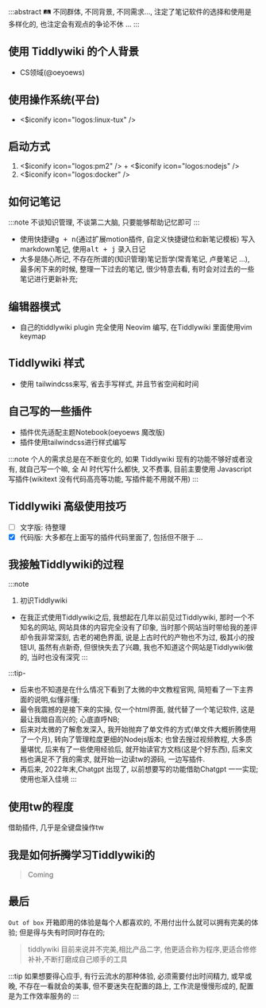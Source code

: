 :::abstract
🛤️ 不同群体, 不同背景, 不同需求..., 注定了笔记软件的选择和使用是多样化的, 也注定会有观点的争论不休 ...
:::


## 使用 Tiddlywiki 的个人背景

* CS领域(@oeyoews)

## 使用操作系统(平台)

* <$iconify icon="logos:linux-tux" />

## 启动方式

1. <$iconify icon="logos:pm2" /> + <$iconify icon="logos:nodejs" />
2. <$iconify icon="logos:docker" />


## 如何记笔记

:::note
不谈知识管理, 不谈第二大脑, 只要能够帮助记忆即可
:::

* 使用快捷键<kbd>g + n</kbd>(通过扩展motion插件, 自定义快捷键位和新笔记模板) 写入markdown笔记, 使用<kbd>alt + j</kbd> 录入日记
* 大多是随心所记, 不存在所谓的(知识管理)笔记哲学(常青笔记, 卢曼笔记 ...), 最多闲下来的时候, 整理一下过去的笔记, 很少特意去看, 有时会对过去的一些笔记进行更新补充;

## 编辑器模式

* 自己的tiddlywiki plugin 完全使用 Neovim 编写, 在Tiddlywiki 里面使用vim keymap

## Tiddlywiki 样式

* 使用 <iconify-icon icon="logos:tailwindcss" /> tailwindcss来写, 省去手写样式, 并且节省空间和时间

## 自己写的一些插件

* 插件优先适配主题Notebook(oeyoews 魔改版)
* 插件使用tailwindcss进行样式编写

:::note
个人的需求总是在不断变化的, 如果 Tiddlywiki 现有的功能不够好或者没有, 就自己写一个嘛, 全 AI 时代写什么都快, 又不费事, 目前主要使用 Javascript 写插件(wikitext 没有代码高亮等功能, 写插件能不用就不用)
:::

## Tiddlywiki 高级使用技巧

- [ ] 文字版: 待整理
- [x] 代码版: 大多都在上面写的插件代码里面了, 包括但不限于 ...

<!-- <$inline-giscus /> -->

## 我接触Tiddlywiki的过程

:::note
1. 初识Tiddlywiki
* 在我正式使用Tiddlywiki之后, 我想起在几年以前见过Tiddlywiki, 那时一个不知名的网站, 网站具体的内容完全没有了印象, 当时那个网站当时带给我的差评却令我非常深刻, 古老的褐色界面, 说是上古时代的产物也不为过, 极其小的按钮UI, 虽然有点新奇, 但很快失去了兴趣, 我也不知道这个网站是Tiddlywiki做的, 当时也没有深究
:::

:::tip-
* 后来也不知道是在什么情况下看到了太微的中文教程官网, 简短看了一下主界面的说明,似懂非懂;
* 最令我震撼的是接下来的实操, 仅一个html界面, 就代替了一个笔记软件, 这是最让我暗自高兴的; 心底直呼NB; 
* 后来对太微的了解愈发深入, 我开始抛弃了单文件的方式(单文件大概折腾使用了一个月), 转向了管理粒度更细的Nodejs版本; 也曾去搜过视频教程, 大多质量堪忧, 后来有了一些使用经验后, 就开始读官方文档(这是个好东西), 后来文档也满足不了我的需求, 就开始一边读tw的源码, 一边写插件.
* 再后来, 2022年末,Chatgpt 出现了, 以前想要写的功能借助Chatgpt 一一实现; 使用也渐入佳境
:::

## 使用tw的程度

借助插件, 几乎是全键盘操作tw

## 我是如何~~折腾~~学习Tiddlywiki的

> Coming

## 最后

`Out of box` 开箱即用的体验是每个人都喜欢的, 不用付出什么就可以拥有完美的体验; 但是得与失有时同时存在的; 

> tiddlywiki 目前来说并不完美,相比产品二字, 他更适合称为程序,更适合修修补补,不断打磨成自己顺手的工具


:::tip
如果想要得心应手, 有行云流水的那种体验, 必须需要付出时间精力, 或早或晚, 不存在一看就会的美事, 但不要迷失在配置的路上, 工作流是慢慢形成的, 配置是为工作效率服务的
:::